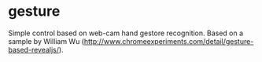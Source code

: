 gesture
=======

Simple control based on web-cam hand gestore recognition. Based on a sample by William Wu (http://www.chromeexperiments.com/detail/gesture-based-revealjs/).

